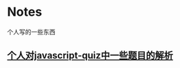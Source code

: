 # Notes
个人写的一些东西
 ## [个人对javascript-quiz中一些题目的解析](https://github.com/ShiTuoCheng/Notes/blob/master/quizeAnswer.md)
